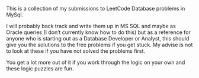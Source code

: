 This is a collection of my submissions to LeetCode Database problems in MySql. 

I will probably back track and write them up in MS SQL and maybe as Oracle queries (I don’t currently know how to do this) but as a reference for anyone who is starting out as a Database Developer or Analyst, this should give you the solutions to the free problems if you get stuck. 
My advise is not to look at these if you have not solved the problems first. 

You get a lot more out of it if you work through the logic on your own and these logic puzzles are fun.
